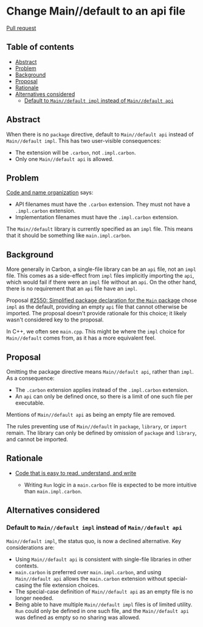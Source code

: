 # Change Main//default to an api file

<!--
Part of the Carbon Language project, under the Apache License v2.0 with LLVM
Exceptions. See /LICENSE for license information.
SPDX-License-Identifier: Apache-2.0 WITH LLVM-exception
-->

[Pull request](https://github.com/carbon-language/carbon-lang/pull/3403)

<!-- toc -->

## Table of contents

-   [Abstract](#abstract)
-   [Problem](#problem)
-   [Background](#background)
-   [Proposal](#proposal)
-   [Rationale](#rationale)
-   [Alternatives considered](#alternatives-considered)
    -   [Default to `Main//default impl` instead of `Main//default api`](#default-to-maindefault-impl-instead-of-maindefault-api)

<!-- tocstop -->

## Abstract

When there is no `package` directive, default to `Main//default api` instead of
`Main//default impl`. This has two user-visible consequences:

-   The extension will be `.carbon`, not `.impl.carbon`.
-   Only one `Main//default api` is allowed.

## Problem

[Code and name organization](/docs/design/code_and_name_organization/#libraries)
says:

-   API filenames must have the `.carbon` extension. They must not have a
    `.impl.carbon` extension.
-   Implementation filenames must have the `.impl.carbon` extension.

The `Main//default` library is currently specified as an `impl` file. This means
that it should be something like `main.impl.carbon`.

## Background

More generally in Carbon, a single-file library can be an `api` file, not an
`impl` file. This comes as a side-effect from `impl` files implicitly importing
the `api`, which would fail if there were an `impl` file without an `api`. On
the other hand, there is no requirement that an `api` file have an `impl`.

Proposal
[#2550: Simplified package declaration for the `Main` package](https://github.com/carbon-language/carbon-lang/pull/2550)
chose `impl` as the default, providing an empty `api` file that cannot otherwise
be imported. The proposal doesn't provide rationale for this choice; it likely
wasn't considered key to the proposal.

In C++, we often see `main.cpp`. This might be where the `impl` choice for
`Main//default` comes from, as it has a more equivalent feel.

## Proposal

Omitting the package directive means `Main//default api`, rather than `impl`. As
a consequence:

-   The `.carbon` extension applies instead of the `.impl.carbon` extension.
-   An `api` can only be defined once, so there is a limit of one such file per
    executable.

Mentions of `Main//default api` as being an empty file are removed.

The rules preventing use of `Main//default` in `package`, `library`, or `import`
remain. The library can only be defined by omission of `package` and `library`,
and cannot be imported.

## Rationale

-   [Code that is easy to read, understand, and write](/docs/project/goals.md#code-that-is-easy-to-read-understand-and-write)

    -   Writing `Run` logic in a `main.carbon` file is expected to be more
        intuitive than `main.impl.carbon`.

## Alternatives considered

### Default to `Main//default impl` instead of `Main//default api`

`Main//default impl`, the status quo, is now a declined alternative. Key
considerations are:

-   Using `Main//default api` is consistent with single-file libraries in other
    contexts.
-   `main.carbon` is preferred over `main.impl.carbon`, and using
    `Main//default api` allows the `main.carbon` extension without
    special-casing the file extension choices.
-   The special-case definition of `Main//default api` as an empty file is no
    longer needed.
-   Being able to have multiple `Main//default impl` files is of limited
    utility. `Run` could only be defined in one such file, and the
    `Main//default api` was defined as empty so no sharing was allowed.
